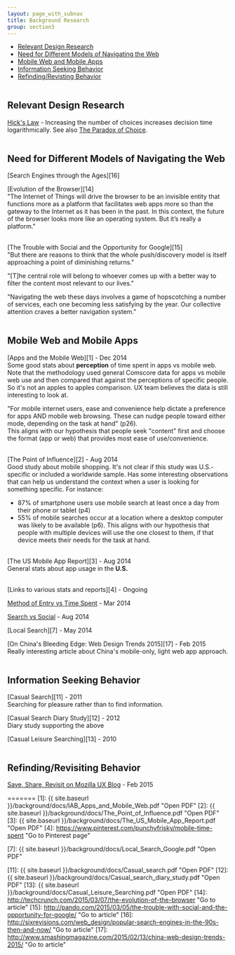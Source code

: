 ```yaml
---
layout: page_with_subnav
title: Background Research
group: section3
---
```


<ul>
	<li><a href="#design">Relevant Design Research</a></li>
	<li><a href="#search">Need for Different Models of Navigating the Web</a></li>
	<li><a href="#mobile">Mobile Web and Mobile Apps</a></li>
	<li><a href="#infoseek">Information Seeking Behavior</a></li>
	<li><a href="#find">Refinding/Revisting Behavior</a></li>
</ul>




<br/><a name="design"></a><h2 style="padding-top: 120px; margin-top: -120px;">Relevant Design Research</h2>

[Hick's Law][9] - Increasing the number of choices increases decision time logarithmically. See also [The Paradox of Choice][10].





<br/><a name="search"></a><h2 style="padding-top: 120px; margin-top: -120px;">Need for Different Models of Navigating the Web</h2>

[Search Engines through the Ages][16]

[Evolution of the Browser][14]
<br/>"The Internet of Things will drive the browser to be an invisible entity that functions more as a platform that facilitates web apps more so than the gateway to the Internet as it has been in the past. In this context, the future of the browser looks more like an operating system. But it’s really a platform."

<br/>[The Trouble with Social and the Opportunity for Google][15]
<br/>"But there are reasons to think that the whole push/discovery model is itself approaching a point of diminishing returns."

"[T]he central role will belong to whoever comes up with a better way to filter the content most relevant to our lives."

"Navigating the web these days involves a game of hopscotching a number of services, each one becoming less satisfying by the year. Our collective attention craves a better navigation system."





<br/><a name="mobile"></a><h2 style="padding-top: 130px;margin-top:-130px;">Mobile Web and Mobile Apps</h2>

[Apps and the Mobile Web][1] - Dec 2014
<br/>Some good stats about <b>perception</b> of time spent in apps vs mobile web. Note that the methodology used general Comscore data for apps vs mobile web use and then compared that against the perceptions of specific people. So it's not an apples to apples comparison. UX team believes the data is still interesting to look at.

"For mobile internet users, ease and convenience help dictate a preference for apps AND mobile web browsing. These can nudge people toward either mode, depending on the task at hand" (p26).
<br/>This aligns with our hypothesis that people seek "content" first and choose the format (app or web) that provides most ease of use/convenience.


<br/>[The Point of Influence][2] - Aug 2014
<br/>Good study about mobile shopping. It's not clear if this study was U.S.-specific or included a worldwide sample. Has some interesting observations that can help us understand the context when a user is looking for something specific. For instance:
<ul>
	<li>87% of smartphone users use mobile search at least once a day from their phone or tablet (p4)</li>
	<li>55% of mobile searches occur at a location where a desktop computer was likely to be available (p6). This aligns with our hypothesis that people with multiple devices will use the one closest to them, if that device meets their needs for the task at hand.</li>
</ul>


<br/>[The US Mobile App Report][3] - Aug 2014
<br/>General stats about app usage in the <b>U.S.</b>


<br/>[Links to various stats and reports][4] - Ongoing

[Method of Entry vs Time Spent][5] - Mar 2014

[Search vs Social][6] - Aug 2014

[Local Search][7] - May 2014

[On China's Bleeding Edge: Web Design Trends 2015][17] - Feb 2015
<br/>Really interesting article about China's mobile-only, light web app approach.





<br/><a name="infoseek"></a><h2 style="padding-top: 120px; margin-top: -120px;">Information Seeking Behavior</h2>

[Casual Search][11] - 2011
<br/>Searching for pleasure rather than to find information.

[Casual Search Diary Study][12] - 2012
<br/>Diary study supporting the above

[Casual Leisure Searching][13] - 2010





<br/><a name="find"></a><h2 style="padding-top: 120px; margin-top: -120px;">Refinding/Revisiting Behavior</h2>

[Save, Share, Revisit on Mozilla UX Blog][6] - Feb 2015






=======
[1]: {{ site.baseurl }}/background/docs/IAB_Apps_and_Mobile_Web.pdf "Open PDF"
[2]: {{ site.baseurl }}/background/docs/The_Point_of_Influence.pdf "Open PDF"
[3]: {{ site.baseurl }}/background/docs/The_US_Mobile_App_Report.pdf "Open PDF"
[4]: https://www.pinterest.com/punchyfrisky/mobile-time-spent "Go to Pinterest page"

[5]: http://www.journalism.org/2014/03/13/social-search-direct/ "Go to arcticle"

[6]: http://searchengineland.com/study-organic-search-drives-51-traffic-social-5-202063 "Go to article"

[7]: {{ site.baseurl }}/background/docs/Local_Search_Google.pdf "Open PDF"

[8]: https://blog.mozilla.org/ux/2015/02/save-share-revisit/ "Go to article"

[9]: http://en.wikipedia.org/wiki/Hick's_law "Go to article"
[10]: http://en.wikipedia.org/wiki/The_Paradox_of_Choice "Go to article"
[11]: {{ site.baseurl }}/background/docs/Casual_search.pdf "Open PDF"
[12]: {{ site.baseurl }}/background/docs/Casual_search_diary_study.pdf "Open PDF"
[13]: {{ site.baseurl }}/background/docs/Casual_Leisure_Searching.pdf "Open PDF"
[14]: http://techcrunch.com/2015/03/07/the-evolution-of-the-browser "Go to article"
[15]: http://pando.com/2015/03/05/the-trouble-with-social-and-the-opportunity-for-google/ "Go to article"
[16]: http://sixrevisions.com/web_design/popular-search-engines-in-the-90s-then-and-now/ "Go to article"
[17]: http://www.smashingmagazine.com/2015/02/13/china-web-design-trends-2015/ "Go to article"
